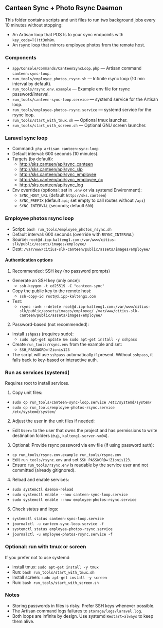 ## Canteen Sync + Photo Rsync Daemon

This folder contains scripts and unit files to run two background jobs every 10 minutes without stopping:
- An Artisan loop that POSTs to your sync endpoints with `key_code=T()tt3nh@m`.
- An rsync loop that mirrors employee photos from the remote host.

### Components
- `app/Console/Commands/CanteenSyncLoop.php` — Artisan command `canteen:sync-loop`.
- `run_tools/employee_photos_rsync.sh` — Infinite rsync loop (10 min interval by default).
- `run_tools/rsync.env.example` — Example env file for rsync password/interval.
- `run_tools/canteen-sync-loop.service` — systemd service for the Artisan loop.
- `run_tools/employee-photos-rsync.service` — systemd service for the rsync loop.
- `run_tools/start_with_tmux.sh` — Optional tmux launcher.
- `run_tools/start_with_screen.sh` — Optional GNU screen launcher.

### Laravel sync loop
- Command: `php artisan canteen:sync-loop`
- Default interval: 600 seconds (10 minutes).
- Targets (by default):
  - http://sks.canteen/api/sync_canteen
  - http://sks.canteen/api/sync_slp
  - http://sks.canteen/api/sync_employee
  - http://sks.canteen/api/sync_employee_cc
  - http://sks.canteen/api/sync_log
- Env overrides (optional; set in `.env` or via systemd Environment):
  - `SYNC_HOST_URL` (default `http://sks.canteen`)
  - `SYNC_PREFIX` (default `api`; set empty to call routes without `/api`)
  - `SYNC_INTERVAL` (seconds; default `600`)

### Employee photos rsync loop
- Script: `bash run_tools/employee_photos_rsync.sh`
- Default interval: 600 seconds (override with `RSYNC_INTERVAL`)
- Source: `root@d.ipp-kalteng1.com:/var/www/citius-slk/public/assets/images/employee/`
- Dest: `/var/www/citius-slk-canteen/public/assets/images/employee/`

#### Authentication options
1) Recommended: SSH key (no password prompts)
- Generate an SSH key (only once):
  - `ssh-keygen -t ed25519 -C "canteen-sync"`
- Copy the public key to the remote host:
  - `ssh-copy-id root@d.ipp-kalteng1.com`
- Test:
  - `rsync -avh --delete root@d.ipp-kalteng1.com:/var/www/citius-slk/public/assets/images/employee/ /var/www/citius-slk-canteen/public/assets/images/employee/`

2) Password-based (not recommended):
- Install `sshpass` (requires sudo):
  - `sudo apt-get update && sudo apt-get install -y sshpass`
- Create `run_tools/rsync.env` from the example and set:
  - `SSH_PASSWORD=!Zionis123`
- The script will use `sshpass` automatically if present. Without `sshpass`, it falls back to key-based or interactive auth.

### Run as services (systemd)
Requires root to install services.

1) Copy unit files:
- `sudo cp run_tools/canteen-sync-loop.service /etc/systemd/system/`
- `sudo cp run_tools/employee-photos-rsync.service /etc/systemd/system/`

2) Adjust the user in the unit files if needed:
- Edit `User=` to the user that owns the project and has permissions to write destination folders (e.g., `kalteng1-server-vm04`).

3) Optional: Provide rsync password via env file (if using password auth):
- `cp run_tools/rsync.env.example run_tools/rsync.env`
- Edit `run_tools/rsync.env` and set `SSH_PASSWORD=!Zionis123`.
- Ensure `run_tools/rsync.env` is readable by the service user and not committed (already gitignored).

4) Reload and enable services:
- `sudo systemctl daemon-reload`
- `sudo systemctl enable --now canteen-sync-loop.service`
- `sudo systemctl enable --now employee-photos-rsync.service`

5) Check status and logs:
- `systemctl status canteen-sync-loop.service`
- `journalctl -u canteen-sync-loop.service -f`
- `systemctl status employee-photos-rsync.service`
- `journalctl -u employee-photos-rsync.service -f`

### Optional: run with tmux or screen
If you prefer not to use systemd:
- Install tmux: `sudo apt-get install -y tmux`
- Run: `bash run_tools/start_with_tmux.sh`
- Install screen: `sudo apt-get install -y screen`
- Run: `bash run_tools/start_with_screen.sh`

### Notes
- Storing passwords in files is risky. Prefer SSH keys whenever possible.
- The Artisan command logs failures to `storage/logs/laravel.log`.
- Both loops are infinite by design. Use systemd `Restart=always` to keep them alive.

